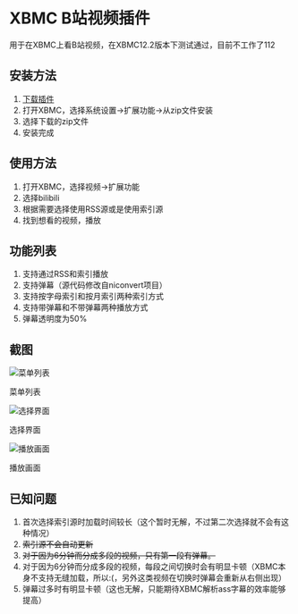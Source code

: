 # XBMC B站视频插件

用于在XBMC上看B站视频，在XBMC12.2版本下测试通过，目前不工作了112

## 安装方法

1. [下载插件](https://github.com/Syndim/XBMC-Bilibili/archive/master.zip)
2. 打开XBMC，选择系统设置->扩展功能->从zip文件安装
3. 选择下载的zip文件
4. 安装完成

## 使用方法

1. 打开XBMC，选择视频->扩展功能
2. 选择bilibili
3. 根据需要选择使用RSS源或是使用索引源
4. 找到想看的视频，播放

## 功能列表

1. 支持通过RSS和索引播放
2. 支持弹幕（源代码修改自niconvert项目）
3. 支持按字母索引和按月索引两种索引方式
4. 支持带弹幕和不带弹幕两种播放方式
5. 弹幕透明度为50%

## 截图

![菜单列表](http://i.imgur.com/sYDZugn.png)

菜单列表

![选择界面](http://i.imgur.com/e9mNYNi.png)

选择界面

![播放画面](http://i.imgur.com/AVWGxli.png)

播放画面

## 已知问题

1. 首次选择索引源时加载时间较长（这个暂时无解，不过第二次选择就不会有这种情况）
2. <del>索引源不会自动更新</del>
3. <del>对于因为6分钟而分成多段的视频，只有第一段有弹幕。</del>
4. 对于因为6分钟而分成多段的视频，每段之间切换时会有明显卡顿（XBMC本身不支持无缝加载，所以:(，另外这类视频在切换时弹幕会重新从右侧出现）
5. 弹幕过多时有明显卡顿（这也无解，只能期待XBMC解析ass字幕的效率能够提高）
